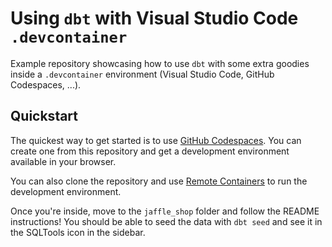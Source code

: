 # Using `dbt` with Visual Studio Code `.devcontainer`

Example repository showcasing how to use `dbt` with some extra goodies inside a `.devcontainer` environment (Visual Studio Code, GitHub Codespaces, ...).

## Quickstart

The quickest way to get started is to use [GitHub Codespaces](https://github.com/features/codespaces). You can create one from this repository and get a development environment available in your browser.

You can also clone the repository and use [Remote Containers](https://code.visualstudio.com/docs/remote/containers) to run the development environment.

Once you're inside, move to the `jaffle_shop` folder and follow the README instructions! You should be able to seed the data with `dbt seed` and see it in the SQLTools icon in the sidebar.
